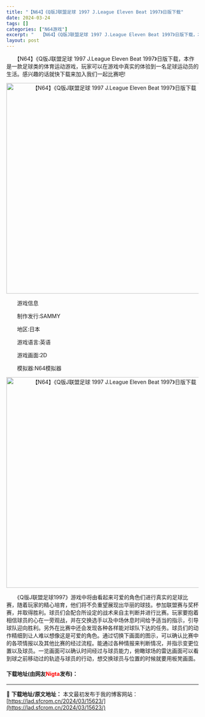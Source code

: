 ```yaml
---
title: "【N64】《Q版J联盟足球 1997 J.League Eleven Beat 1997》日版下载"
date: 2024-03-24
tags: []
categories: ["N64游戏"]
excerpt: "　　【N64】《Q版J联盟足球 1997 J.League Eleven Beat 1997》日版下载，本作是一款足球类的体育运动游戏，玩家可以在游戏中真实的体验到一名足球运动员的生活。感兴趣的话就快下载来加入我们一起比赛吧! 　　游戏信息 　　制作发行:SAMMY 　　地区:日本 　　游戏语言:英&hellip;"
layout: post
---
```


 <p>　　【N64】《Q版J联盟足球 1997 J.League Eleven Beat 1997》日版下载，本作是一款足球类的体育运动游戏，玩家可以在游戏中真实的体验到一名足球运动员的生活。感兴趣的话就快下载来加入我们一起比赛吧!</p> <p align="center"><img align="" border="0" src="https://lad.sfcrom.cn/wp-content/uploads/2024/03/20240324_66003d27b50fa.png" width="550" alt="【N64】《Q版J联盟足球 1997 J.League Eleven Beat 1997》日版下载" /></p> <p>　　游戏信息</p> <p>　　制作发行:SAMMY</p> <p>　　地区:日本</p> <p>　　游戏语言:英语</p> <p>　　游戏画面:2D</p> <p>　　模拟器:N64模拟器</p> <p align="center"><img align="" border="0" src="https://lad.sfcrom.cn/wp-content/uploads/2024/03/20240324_66003d28d71c6.png" width="550" alt="【N64】《Q版J联盟足球 1997 J.League Eleven Beat 1997》日版下载" /></p> <p>　　《Q版J联盟足球1997》游戏中将由看起来可爱的角色们进行真实的足球比赛，随着玩家的精心培育，他们将不负重望展现出华丽的球技。参加联盟赛与奖杯赛，并取得胜利。球员们会配合所设定的战术来自主判断并进行比赛。玩家要抱着相信球员的心在一旁观战，并在交换选手以及中场休息时间给予适当的指示，引导球队迎向胜利。另外在比赛中还会发现各种各样能对球队下达的任务。球员们的动作精细到让人难以想像这是可爱的角色。通过切换下画面的图示，可以确认比赛中的各项情报以及其他比赛的经过流程。能通过各种情报来判断情况，并指示变更位置以及球员。一览画面可以确认时间经过与球员能力，俯瞰球场的雷达画面可以看到球之前移动过的轨迹与球员的行动，想交换球员与位置的时候就要用板凳画面。</p> <p><h4>下载地址(由网友<font color="red">Nigta</font>发布)：</h4></p> 

---
📖 **下载地址/原文地址：** 本文最初发布于我的博客网站：[https://lad.sfcrom.cn/2024/03/15623/](https://lad.sfcrom.cn/2024/03/15623/)
